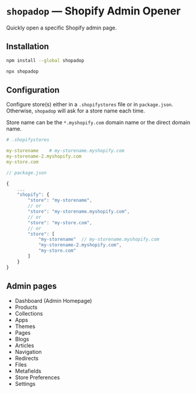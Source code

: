 # `shopadop` — Shopify Admin Opener

Quickly open a specific Shopify admin page.

## Installation

```sh
npm install --global shopadop
```

```sh
npx shopadop
```

## Configuration

Configure store(s) either in a `.shopifystores` file or in `package.json`. Otherwise, `shopadop` will ask for a store name each time.

Store name can be the `*.myshopify.com` domain name or the direct domain name.

```yaml
# .shopifystores

my-storename	# my-storename.myshopify.com
my-storename-2.myshopify.com
my-store.com
```

```js
// package.json

{
	...
	"shopify": {
		"store": "my-storename",
		// or
		"store": "my-storename.myshopify.com",
		// or
		"store": "my-store.com",
		// or
		"store": [
			"my-storename"	// my-storename.myshopify.com
			"my-storename-2.myshopify.com",
			"my-store.com"
		]
	}
}
```

## Admin pages

- Dashboard (Admin Homepage)
- Products
- Collections
- Apps
- Themes
- Pages
- Blogs
- Articles
- Navigation
- Redirects
- Files
- Metafields
- Store Preferences
- Settings
